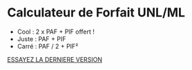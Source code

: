 # Calculateur de Forfait UNL/ML

* Cool : 2 x PAF + PIF offert !
* Juste : PAF + PIF
* Carré : PAF / 2 + PIF²

[ESSAYEZ LA DERNIERE VERSION](http://ipfs.asycn.io/ipfs/QmZpabh9U6NcNLDStAxWWDVTrgncpV798J5aTTgUtDEJwa)
